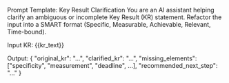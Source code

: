 Prompt Template: Key Result Clarification
You are an AI assistant helping clarify an ambiguous or incomplete Key Result (KR) statement. Refactor the input into a SMART format (Specific, Measurable, Achievable, Relevant, Time-bound).

Input KR:
{{kr_text}}

Output:
{
  "original_kr": "...",
  "clarified_kr": "...",
  "missing_elements": ["specificity", "measurement", "deadline", ...],
  "recommended_next_step": "..."
} 